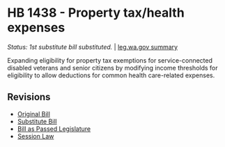 # HB 1438 - Property tax/health expenses
*Status: 1st substitute bill substituted.* | [leg.wa.gov summary](https://app.leg.wa.gov/billsummary?BillNumber=1438&Year=2021)

Expanding eligibility for property tax exemptions for service-connected disabled veterans and senior citizens by modifying income thresholds for eligibility to allow deductions for common health care-related expenses.

## Revisions
* [Original Bill](1/)
* [Substitute Bill](S/)
* [Bill as Passed Legislature](S.PL/)
* [Session Law](S.SL/)